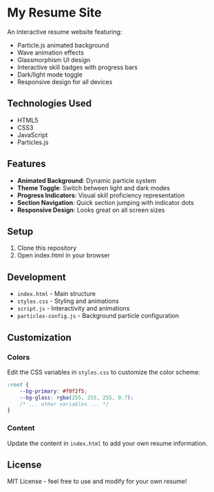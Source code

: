 # My Resume Site

An interactive resume website featuring:
- Particle.js animated background
- Wave animation effects
- Glassmorphism UI design
- Interactive skill badges with progress bars
- Dark/light mode toggle
- Responsive design for all devices

## Technologies Used
- HTML5
- CSS3
- JavaScript
- Particles.js

## Features
- **Animated Background**: Dynamic particle system
- **Theme Toggle**: Switch between light and dark modes
- **Progress Indicators**: Visual skill proficiency representation
- **Section Navigation**: Quick section jumping with indicator dots
- **Responsive Design**: Looks great on all screen sizes

## Setup
1. Clone this repository
2. Open index.html in your browser

## Development
- `index.html` - Main structure
- `styles.css` - Styling and animations
- `script.js` - Interactivity and animations
- `particles-config.js` - Background particle configuration

## Customization

### Colors
Edit the CSS variables in `styles.css` to customize the color scheme:

```css
:root {
    --bg-primary: #f0f2f5;
    --bg-glass: rgba(255, 255, 255, 0.7);
    /* ... other variables ... */
}
```

### Content
Update the content in `index.html` to add your own resume information.

## License

MIT License - feel free to use and modify for your own resume!
